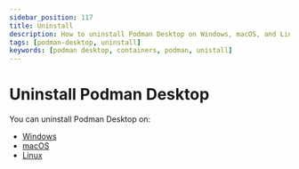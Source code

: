 ```yaml
---
sidebar_position: 117
title: Uninstall
description: How to uninstall Podman Desktop on Windows, macOS, and Linux.
tags: [podman-desktop, uninstall]
keywords: [podman desktop, containers, podman, unistall]
---
```


# Uninstall Podman Desktop

You can uninstall Podman Desktop on:

- [Windows](/docs/uninstall/windows-uninstall)
- [macOS](/docs/uninstall/macos-uninstall)
- [Linux](/docs/uninstall/linux-uninstall)
